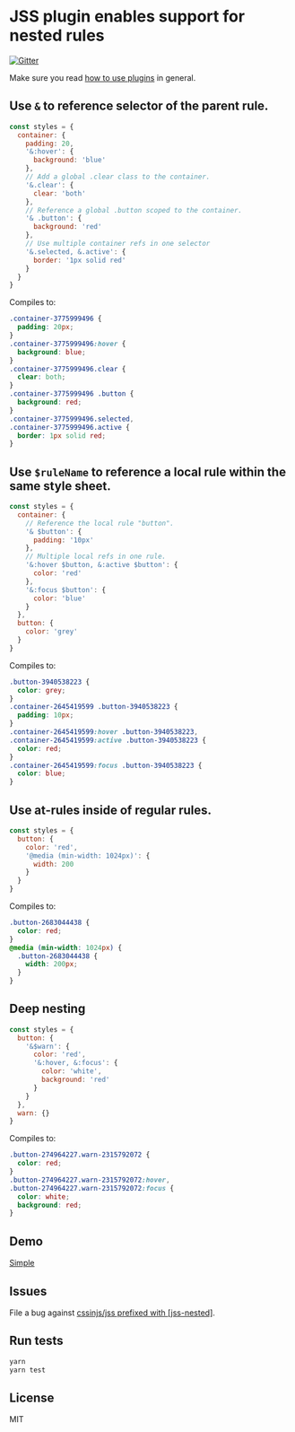 # JSS plugin enables support for nested rules

[![Gitter](https://badges.gitter.im/JoinChat.svg)](https://gitter.im/cssinjs/lobby)

Make sure you read [how to use
plugins](https://github.com/cssinjs/jss/blob/master/docs/setup.md#setup-with-plugins)
in general.

## Use `&` to reference selector of the parent rule.

```javascript
const styles = {
  container: {
    padding: 20,
    '&:hover': {
      background: 'blue'
    },
    // Add a global .clear class to the container.
    '&.clear': {
      clear: 'both'
    },
    // Reference a global .button scoped to the container.
    '& .button': {
      background: 'red'
    },
    // Use multiple container refs in one selector
    '&.selected, &.active': {
      border: '1px solid red'
    }
  }
}
```

Compiles to:

```css
.container-3775999496 {
  padding: 20px;
}
.container-3775999496:hover {
  background: blue;
}
.container-3775999496.clear {
  clear: both;
}
.container-3775999496 .button {
  background: red;
}
.container-3775999496.selected,
.container-3775999496.active {
  border: 1px solid red;
}
```

## Use `$ruleName` to reference a local rule within the same style sheet.

```javascript
const styles = {
  container: {
    // Reference the local rule "button".
    '& $button': {
      padding: '10px'
    },
    // Multiple local refs in one rule.
    '&:hover $button, &:active $button': {
      color: 'red'
    },
    '&:focus $button': {
      color: 'blue'
    }
  },
  button: {
    color: 'grey'
  }
}
```

Compiles to:

```css
.button-3940538223 {
  color: grey;
}
.container-2645419599 .button-3940538223 {
  padding: 10px;
}
.container-2645419599:hover .button-3940538223,
.container-2645419599:active .button-3940538223 {
  color: red;
}
.container-2645419599:focus .button-3940538223 {
  color: blue;
}
```

## Use at-rules inside of regular rules.

```javascript
const styles = {
  button: {
    color: 'red',
    '@media (min-width: 1024px)': {
      width: 200
    }
  }
}
```

Compiles to:

```css
.button-2683044438 {
  color: red;
}
@media (min-width: 1024px) {
  .button-2683044438 {
    width: 200px;
  }
}
```

## Deep nesting

```javascript
const styles = {
  button: {
    '&$warn': {
      color: 'red',
      '&:hover, &:focus': {
        color: 'white',
        background: 'red'
      }
    }
  },
  warn: {}
}
```

Compiles to:

```css
.button-274964227.warn-2315792072 {
  color: red;
}
.button-274964227.warn-2315792072:hover,
.button-274964227.warn-2315792072:focus {
  color: white;
  background: red;
}
```

## Demo

[Simple](http://cssinjs.github.io/examples/plugins/jss-nested/simple/index.html)

## Issues

File a bug against [cssinjs/jss prefixed with \[jss-nested\]](https://github.com/cssinjs/jss/issues/new?title=[jss-nested]%20).

## Run tests

```bash
yarn
yarn test
```

## License

MIT
